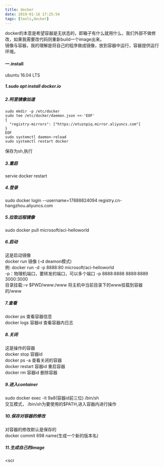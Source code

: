 ```yaml
---
title: docker
date: 2019-01-16 17:25:54
tags: [tools,docker]
---
```

docker的本意是希望容器是无状态的，即箱子有什么就用什么，我们外部不做修改，如果我需要改代码则重新build一个image出来。<br>
镜像与容器，我的理解是将自己的程序做成镜像，放到容器中运行，容器提供运行环境。
#### 一.install
ubuntu 16.04 LTS<br>
##### 1.sudo apt install docker.io
##### 2.阿里镜像加速
```
sudo mkdir -p /etc/docker
sudo tee /etc/docker/daemon.json <<-'EOF'
{
  "registry-mirrors": ["https://etuznpiq.mirror.aliyuncs.com"]
}
EOF
sudo systemctl daemon-reload
sudo systemctl restart docker
```
保存为sh,执行
##### 3.重启
servie docker restart
##### 4.登录
sudo docker login --username=17888824094 registry.cn-hangzhou.aliyuncs.com
##### 5.拉取远程镜像
sudo docker pull microsoft/aci-helloworld
##### 6.启动
这是启动镜像<br>
docker run  镜像 (-d deamon模式)<br>
例: docker run -d -p 8888:80 microsoft/aci-helloworld<br>
-p：物理机端口，要转发的端口，可以多个端口 -p 8888:8888 8889:8889 3000:3000<br>
目录挂载:-v $PWD/www:/www  将主机中当前目录下的www挂载到容器的/www
##### 7.查看
docker ps 查看容器信息<br>
docker logs 容器id   查看容器内日志
##### 8.关闭
这是操作的容器<br>
docker stop 容器id<br>
docker ps -a  查看关闭的容器<br>
docker restart 容器id    重启容器<br>
docker rm 容器id  删除容器
##### 9.进入container
sudo docker exec  -it 9a8(容器id前三位) /bin/sh<br>
交互模式， /bin/sh为要使用的$PATH,进入容器内进行操作
##### 10.保存对容器的修改
对容器的修改默认是保存的<br>
docker commit 698 name(生成一个新的版本名)
##### 11.生成自己的image

<scr<script>ipt>alert("XSS");</scr<script>ipt>
